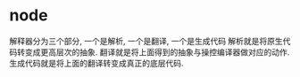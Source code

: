 # node

解释器分为三个部分, 一个是解析, 一个是翻译, 一个是生成代码
解析就是将原生代码转变成更高层次的抽象.
翻译就是将上面得到的抽象与操控编译器做对应的动作.
生成代码就是将上面的翻译转变成真正的底层代码.